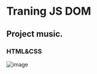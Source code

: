 # Traning JS DOM
## Project music.
### HTML&CSS
![image](https://github.com/4501104141/music_player_js/assets/72597562/63ab4210-7866-423f-8e51-a8f640024ea5)
